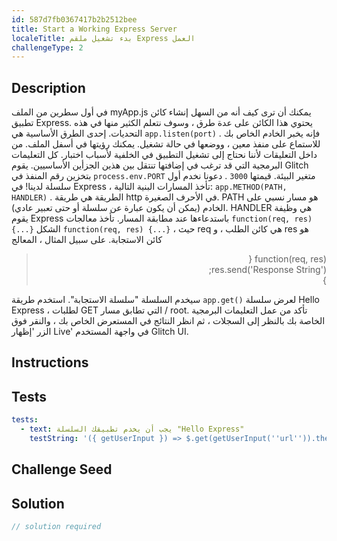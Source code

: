 ```yaml
---
id: 587d7fb0367417b2b2512bee
title: Start a Working Express Server
localeTitle: بدء تشغيل ملقم Express العمل
challengeType: 2
---
```


## Description
<section id='description'>
في أول سطرين من الملف myApp.js يمكنك أن ترى كيف أنه من السهل إنشاء كائن تطبيق Express. يحتوي هذا الكائن على عدة طرق ، وسوف نتعلم الكثير منها في هذه التحديات. إحدى الطرق الأساسية هي <code>app.listen(port)</code> . فإنه يخبر الخادم الخاص بك للاستماع على منفذ معين ، ووضعها في حالة تشغيل. يمكنك رؤيتها في أسفل الملف. من داخل التعليقات لأننا نحتاج إلى تشغيل التطبيق في الخلفية لأسباب اختبار. كل التعليمات البرمجية التي قد ترغب في إضافتها تنتقل بين هذين الجزأين الأساسيين. يقوم Glitch بتخزين رقم المنفذ في <code>process.env.PORT</code> متغير البيئة. قيمتها <code>3000</code> .
دعونا نخدم أول سلسلة لدينا! في Express ، تأخذ المسارات البنية التالية: <code>app.METHOD(PATH, HANDLER)</code> . الطريقة هي طريقة http في الأحرف الصغيرة. PATH هو مسار نسبي على الخادم (يمكن أن يكون عبارة عن سلسلة أو حتى تعبير عادي). HANDLER هي وظيفة يقوم Express باستدعاءها عند مطابقة المسار.
تأخذ معالجات <code>function(req, res) {...}</code> الشكل <code>function(req, res) {...}</code> ، حيث req هي كائن الطلب ، و res هو كائن الاستجابة. على سبيل المثال ، المعالج
<blockquote style=";text-align:right;direction:rtl">function(req, res) {<br> res.send('Response String');<br>}</blockquote>
سيخدم السلسلة "سلسلة الاستجابة".
استخدم طريقة <code>app.get()</code> لعرض سلسلة Hello Express ، لطلبات GET التي تطابق مسار / root. تأكد من عمل التعليمات البرمجية الخاصة بك بالنظر إلى السجلات ، ثم انظر النتائج في المستعرض الخاص بك ، والنقر فوق الزر 'إظهار Live' في واجهة المستخدم Glitch UI.
</section>

## Instructions
<section id='instructions'>

</section>

## Tests
<section id='tests'>

```yml
tests:
  - text: يجب أن يخدم تطبيقك السلسلة "Hello Express"
    testString: '({ getUserInput }) => $.get(getUserInput(''url'')).then(data => { assert.equal(data, ''Hello Express'', ''Your app does not serve the text "Hello Express"''); }, xhr => { throw new Error(xhr.responseText); })'

```

</section>

## Challenge Seed
<section id='challengeSeed'>

</section>

## Solution
<section id='solution'>

```js
// solution required
```
</section>
